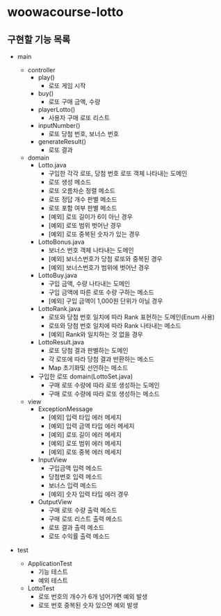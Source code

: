 # woowacourse-lotto

## 구현할 기능 목록

- main
    - controller
        - play()
          - 로또 게임 시작
        - buy()
          - 로또 구매 금액, 수량
        - playerLotto()
          - 사용자 구매 로또 리스트
        - inputNumber()
          - 로또 당첨 번호, 보너스 번호
        - generateResult()
          - 로또 결과
    - domain
        - Lotto.java
          - 구입한 각각 로또, 당첨 번호 로또 객체 나타내는 도메인
          - 로또 생성 메소드
          - 로또 오름차순 정렬 메소드
          - 로또 정답 개수 판별 메소드
          - 로또 포함 여부 판별 메소드
          - [예외] 로또 길이가 6이 아닌 경우
          - [예외] 로또 범위 벗어난 경우
          - [예외] 로또 중복된 숫자가 있는 경우
        - LottoBonus.java
          - 보너스 번호 객체 나타내는 도메인
          - [예외] 보너스번호가 당첨 로또와 중복된 경우
          - [예외] 보너스번호가 범위에 벗어난 경우
        - LottoBuy.java
          - 구입 금액, 수량 나타내는 도메인
          - 구입 금액에 따른 로또 수량 구하는 메소드
          - [예외] 구입 금액이 1,000원 단위가 아닐 경우
        - LottoRank.java
          - 로또와 당첨 번호 일치에 따라 Rank 표현하는 도메인(Enum 사용)
          - 로또와 당첨 번호 일치에 따라 Rank 나타내는 메소드
          - [예외] Rank와 일치하는 것 없을 경우
        - LottoResult.java
          - 로또 당첨 결과 판별하는 도메인
          - 각 로또에 따라 당첨 결과 반환하는 메소드
          - Map 초기화및 선언하는 메소드
        - 구입한 로또 domain(LottoSet.java)
          - 구매 로또 수량에 따라 로또 생성하는 도메인
          - 구매 로또 수량에 따라 로또 생성하는 메소드
    - view
        - ExceptionMessage
          - [예외] 입력 타입 에러 메세지
          - [예외] 입력 금액 타입 에러 메세지
          - [예외] 로또 길이 에러 메세지
          - [예외] 로또 범위 에러 메세지
          - [예외] 로또 중복 에러 메세지
        - InputView
          - 구입금액 입력 메소드
          - 당첨번호 입력 메소드
          - 보너스 입력 메소드
          - [예외] 숫자 입력 타입 에러 경우
        - OutputView
          - 구매 로또 수량 출력 메소드
          - 구매 로또 리스트 출력 메소드
          - 로또 결과 출력 메소드
          - 로또 수익률 출력 메소드

- test
    - ApplicationTest
      - 기능 테스트
      - 예외 테스트
    - LottoTest
      - 로또 번호의 개수가 6개 넘어가면 예외 발생
      - 로또 번호 중복된 숫자 있으면 예외 발생